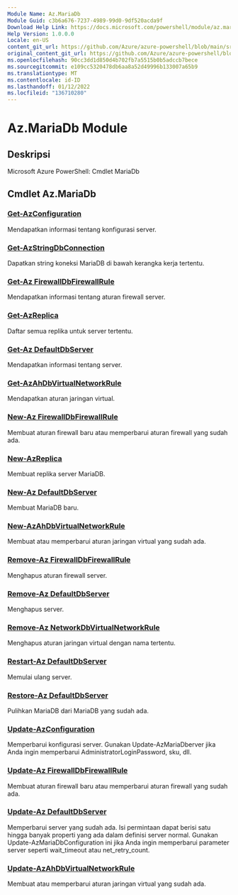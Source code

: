 ```yaml
---
Module Name: Az.MariaDb
Module Guid: c3b6a676-7237-4989-99d0-9df520acda9f
Download Help Link: https://docs.microsoft.com/powershell/module/az.mariadb
Help Version: 1.0.0.0
Locale: en-US
content_git_url: https://github.com/Azure/azure-powershell/blob/main/src/MariaDb/help/Az.MariaDb.md
original_content_git_url: https://github.com/Azure/azure-powershell/blob/main/src/MariaDb/help/Az.MariaDb.md
ms.openlocfilehash: 90cc3dd1d850d4b702fb7a5515b0b5adccb7bece
ms.sourcegitcommit: e109cc5320478db6aa8a52d49996b133007a65b9
ms.translationtype: MT
ms.contentlocale: id-ID
ms.lasthandoff: 01/12/2022
ms.locfileid: "136710280"
---
```

# Az.MariaDb Module
## Deskripsi
Microsoft Azure PowerShell: Cmdlet MariaDb

## Cmdlet Az.MariaDb
### [Get-AzConfiguration](Get-AzMariaDbConfiguration.md)
Mendapatkan informasi tentang konfigurasi server.

### [Get-AzStringDbConnection](Get-AzMariaDbConnectionString.md)
Dapatkan string koneksi MariaDB di bawah kerangka kerja tertentu.

### [Get-Az FirewallDbFirewallRule](Get-AzMariaDbFirewallRule.md)
Mendapatkan informasi tentang aturan firewall server.

### [Get-AzReplica](Get-AzMariaDbReplica.md)
Daftar semua replika untuk server tertentu.

### [Get-Az DefaultDbServer](Get-AzMariaDbServer.md)
Mendapatkan informasi tentang server.

### [Get-AzAhDbVirtualNetworkRule](Get-AzMariaDbVirtualNetworkRule.md)
Mendapatkan aturan jaringan virtual.

### [New-Az FirewallDbFirewallRule](New-AzMariaDbFirewallRule.md)
Membuat aturan firewall baru atau memperbarui aturan firewall yang sudah ada.

### [New-AzReplica](New-AzMariaDbReplica.md)
Membuat replika server MariaDB.

### [New-Az DefaultDbServer](New-AzMariaDbServer.md)
Membuat MariaDB baru.

### [New-AzAhDbVirtualNetworkRule](New-AzMariaDbVirtualNetworkRule.md)
Membuat atau memperbarui aturan jaringan virtual yang sudah ada.

### [Remove-Az FirewallDbFirewallRule](Remove-AzMariaDbFirewallRule.md)
Menghapus aturan firewall server.

### [Remove-Az DefaultDbServer](Remove-AzMariaDbServer.md)
Menghapus server.

### [Remove-Az NetworkDbVirtualNetworkRule](Remove-AzMariaDbVirtualNetworkRule.md)
Menghapus aturan jaringan virtual dengan nama tertentu.

### [Restart-Az DefaultDbServer](Restart-AzMariaDbServer.md)
Memulai ulang server.

### [Restore-Az DefaultDbServer](Restore-AzMariaDbServer.md)
Pulihkan MariaDB dari MariaDB yang sudah ada.

### [Update-AzConfiguration](Update-AzMariaDbConfiguration.md)
Memperbarui konfigurasi server.
Gunakan Update-AzMariaDberver jika Anda ingin memperbarui AdministratorLoginPassword, sku, dll.

### [Update-Az FirewallDbFirewallRule](Update-AzMariaDbFirewallRule.md)
Membuat aturan firewall baru atau memperbarui aturan firewall yang sudah ada.

### [Update-Az DefaultDbServer](Update-AzMariaDbServer.md)
Memperbarui server yang sudah ada.
Isi permintaan dapat berisi satu hingga banyak properti yang ada dalam definisi server normal.
Gunakan Update-AzMariaDbConfiguration ini jika Anda ingin memperbarui parameter server seperti wait_timeout atau net_retry_count.

### [Update-AzAhDbVirtualNetworkRule](Update-AzMariaDbVirtualNetworkRule.md)
Membuat atau memperbarui aturan jaringan virtual yang sudah ada.


